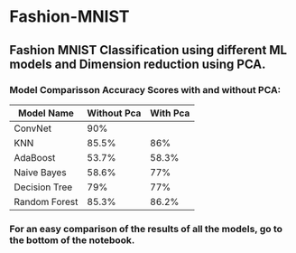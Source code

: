 # Fashion-MNIST

## Fashion MNIST Classification using different ML models and Dimension reduction using PCA.


### Model Comparisson Accuracy Scores with and without PCA:

Model Name | Without Pca | With Pca
------------ | ------------- | -------------
ConvNet | 90% | 
KNN | 85.5% | 86%
AdaBoost | 53.7% | 58.3%
Naive Bayes | 58.6% | 77%
Decision Tree | 79% | 77%
Random Forest | 85.3% | 86.2%


### For an easy comparison of the results of all the models, go to the bottom of the notebook.


